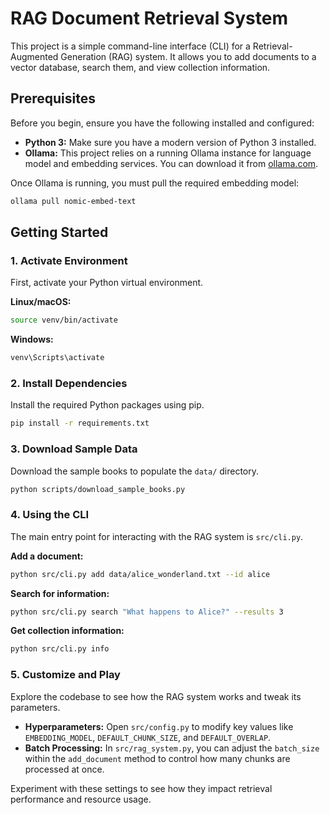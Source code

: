 # RAG Document Retrieval System

This project is a simple command-line interface (CLI) for a Retrieval-Augmented Generation (RAG) system. It allows you to add documents to a vector database, search them, and view collection information.

## Prerequisites

Before you begin, ensure you have the following installed and configured:

- **Python 3:** Make sure you have a modern version of Python 3 installed.
- **Ollama:** This project relies on a running Ollama instance for language model and embedding services. You can download it from [ollama.com](https://ollama.com/).

Once Ollama is running, you must pull the required embedding model:
```bash
ollama pull nomic-embed-text
```

## Getting Started

### 1. Activate Environment

First, activate your Python virtual environment.

**Linux/macOS:**
```bash
source venv/bin/activate
```

**Windows:**
```bash
venv\Scripts\activate
```

### 2. Install Dependencies

Install the required Python packages using pip.

```bash
pip install -r requirements.txt
```

### 3. Download Sample Data

Download the sample books to populate the `data/` directory.

```bash
python scripts/download_sample_books.py
```

### 4. Using the CLI

The main entry point for interacting with the RAG system is `src/cli.py`.

**Add a document:**
```bash
python src/cli.py add data/alice_wonderland.txt --id alice
```

**Search for information:**
```bash
python src/cli.py search "What happens to Alice?" --results 3
```

**Get collection information:**
```bash
python src/cli.py info
```

### 5. Customize and Play

Explore the codebase to see how the RAG system works and tweak its parameters.

- **Hyperparameters:** Open `src/config.py` to modify key values like `EMBEDDING_MODEL`, `DEFAULT_CHUNK_SIZE`, and `DEFAULT_OVERLAP`.
- **Batch Processing:** In `src/rag_system.py`, you can adjust the `batch_size` within the `add_document` method to control how many chunks are processed at once.

Experiment with these settings to see how they impact retrieval performance and resource usage.

